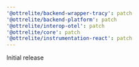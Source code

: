 ```yaml
---
'@ottrelite/backend-wrapper-tracy': patch
'@ottrelite/backend-platform': patch
'@ottrelite/interop-otel': patch
'@ottrelite/core': patch
'@ottrelite/instrumentation-react': patch
---
```


Initial release
